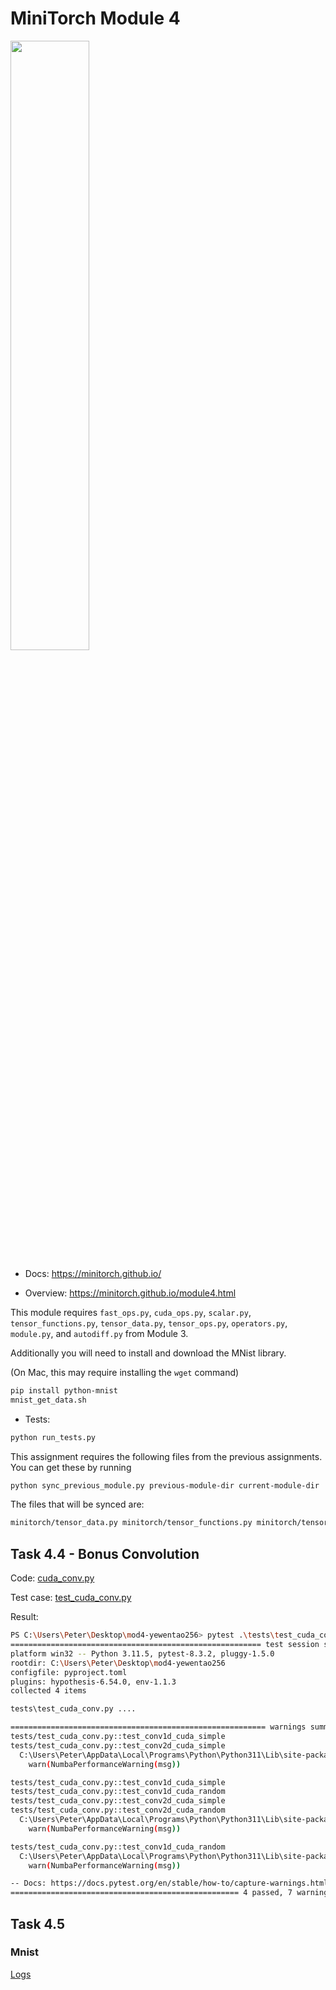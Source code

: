 # MiniTorch Module 4

<img src="https://minitorch.github.io/minitorch.svg" width="50%">

* Docs: https://minitorch.github.io/

* Overview: https://minitorch.github.io/module4.html

This module requires `fast_ops.py`, `cuda_ops.py`, `scalar.py`, `tensor_functions.py`, `tensor_data.py`, `tensor_ops.py`, `operators.py`, `module.py`, and `autodiff.py` from Module 3.

Additionally you will need to install and download the MNist library.

(On Mac, this may require installing the `wget` command)

```bash
pip install python-mnist
mnist_get_data.sh
```

* Tests:

```bash
python run_tests.py
```

This assignment requires the following files from the previous assignments. You can get these by running

```bash
python sync_previous_module.py previous-module-dir current-module-dir
```

The files that will be synced are:

```bash
minitorch/tensor_data.py minitorch/tensor_functions.py minitorch/tensor_ops.py minitorch/operators.py minitorch/scalar.py minitorch/scalar_functions.py minitorch/module.py minitorch/autodiff.py minitorch/module.py project/run_manual.py project/run_scalar.py project/run_tensor.py minitorch/operators.py minitorch/module.py minitorch/autodiff.py minitorch/tensor.py minitorch/datasets.py minitorch/testing.py minitorch/optim.py minitorch/tensor_ops.py minitorch/fast_ops.py minitorch/cuda_ops.py project/parallel_check.py tests/test_tensor_general.py
```

## Task 4.4 - Bonus Convolution

Code: [cuda_conv.py](minitorch/cuda_conv.py)

Test case: [test_cuda_conv.py](tests/test_cuda_conv.py)

Result:

```bash
PS C:\Users\Peter\Desktop\mod4-yewentao256> pytest .\tests\test_cuda_conv.py
======================================================== test session starts ========================================================
platform win32 -- Python 3.11.5, pytest-8.3.2, pluggy-1.5.0
rootdir: C:\Users\Peter\Desktop\mod4-yewentao256
configfile: pyproject.toml
plugins: hypothesis-6.54.0, env-1.1.3
collected 4 items

tests\test_cuda_conv.py ....                                                                                                   [100%]

========================================================= warnings summary ==========================================================
tests/test_cuda_conv.py::test_conv1d_cuda_simple
tests/test_cuda_conv.py::test_conv2d_cuda_simple
  C:\Users\Peter\AppData\Local\Programs\Python\Python311\Lib\site-packages\numba\cuda\dispatcher.py:536: NumbaPerformanceWarning: Grid size 1 will likely result in GPU under-utilization due to low occupancy.
    warn(NumbaPerformanceWarning(msg))

tests/test_cuda_conv.py::test_conv1d_cuda_simple
tests/test_cuda_conv.py::test_conv1d_cuda_random
tests/test_cuda_conv.py::test_conv2d_cuda_simple
tests/test_cuda_conv.py::test_conv2d_cuda_random
  C:\Users\Peter\AppData\Local\Programs\Python\Python311\Lib\site-packages\numba\cuda\cudadrv\devicearray.py:888: NumbaPerformanceWarning: Host array used in CUDA kernel will incur copy overhead to/from device.
    warn(NumbaPerformanceWarning(msg))

tests/test_cuda_conv.py::test_conv1d_cuda_random
  C:\Users\Peter\AppData\Local\Programs\Python\Python311\Lib\site-packages\numba\cuda\dispatcher.py:536: NumbaPerformanceWarning: Grid size 4 will likely result in GPU under-utilization due to low occupancy.
    warn(NumbaPerformanceWarning(msg))

-- Docs: https://docs.pytest.org/en/stable/how-to/capture-warnings.html
=================================================== 4 passed, 7 warnings in 5.56s ===================================================
```

## Task 4.5

### Mnist

[Logs](mnist.txt)
